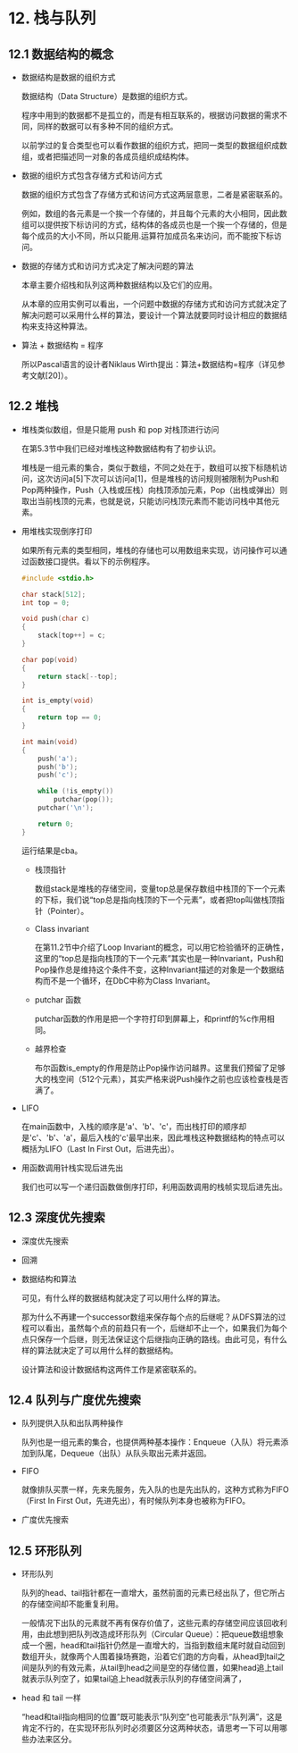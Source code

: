 # 12. 栈与队列

<!-- 12.3 12.4 12.5 no highlight -->

## 12.1 数据结构的概念

- 数据结构是数据的组织方式

  数据结构（Data Structure）是数据的组织方式。

  程序中用到的数据都不是孤立的，而是有相互联系的，根据访问数据的需求不同，同样的数据可以有多种不同的组织方式。

  以前学过的复合类型也可以看作数据的组织方式，把同一类型的数据组织成数组，或者把描述同一对象的各成员组织成结构体。

- 数据的组织方式包含存储方式和访问方式

  数据的组织方式包含了存储方式和访问方式这两层意思，二者是紧密联系的。

  例如，数组的各元素是一个挨一个存储的，并且每个元素的大小相同，因此数组可以提供按下标访问的方式，结构体的各成员也是一个挨一个存储的，但是每个成员的大小不同，所以只能用.运算符加成员名来访问，而不能按下标访问。

- 数据的存储方式和访问方式决定了解决问题的算法

  本章主要介绍栈和队列这两种数据结构以及它们的应用。

  从本章的应用实例可以看出，一个问题中数据的存储方式和访问方式就决定了解决问题可以采用什么样的算法，要设计一个算法就要同时设计相应的数据结构来支持这种算法。

- 算法 + 数据结构 = 程序

  所以Pascal语言的设计者Niklaus Wirth提出：算法+数据结构=程序（详见参考文献[20]）。

## 12.2 堆栈

- 堆栈类似数组，但是只能用 push 和 pop 对栈顶进行访问

  在第5.3节中我们已经对堆栈这种数据结构有了初步认识。

  堆栈是一组元素的集合，类似于数组，不同之处在于，数组可以按下标随机访问，这次访问a[5]下次可以访问a[1]，但是堆栈的访问规则被限制为Push和Pop两种操作，Push（入栈或压栈）向栈顶添加元素，Pop（出栈或弹出）则取出当前栈顶的元素，也就是说，只能访问栈顶元素而不能访问栈中其他元素。

- 用堆栈实现倒序打印

  如果所有元素的类型相同，堆栈的存储也可以用数组来实现，访问操作可以通过函数接口提供。看以下的示例程序。

  ``` c
  #include <stdio.h>

  char stack[512];
  int top = 0;

  void push(char c)
  {
      stack[top++] = c;
  }

  char pop(void)
  {
      return stack[--top];
  }

  int is_empty(void)
  {
      return top == 0;
  }

  int main(void)
  {
      push('a');
      push('b');
      push('c');

      while (!is_empty())
          putchar(pop());
      putchar('\n');

      return 0;
  }
  ```

  运行结果是cba。

  - 栈顶指针

    数组stack是堆栈的存储空间，变量top总是保存数组中栈顶的下一个元素的下标，我们说“top总是指向栈顶的下一个元素”，或者把top叫做栈顶指针（Pointer）。

  - Class invariant

    在第11.2节中介绍了Loop Invariant的概念，可以用它检验循环的正确性，这里的“top总是指向栈顶的下一个元素”其实也是一种Invariant，Push和Pop操作总是维持这个条件不变，这种Invariant描述的对象是一个数据结构而不是一个循环，在DbC中称为Class Invariant。

  - putchar 函数

    putchar函数的作用是把一个字符打印到屏幕上，和printf的%c作用相同。

  - 越界检查

    布尔函数is_empty的作用是防止Pop操作访问越界。这里我们预留了足够大的栈空间（512个元素），其实严格来说Push操作之前也应该检查栈是否满了。

- LIFO

  在main函数中，入栈的顺序是'a'、'b'、'c'，而出栈打印的顺序却是'c'、'b'、'a'，最后入栈的'c'最早出来，因此堆栈这种数据结构的特点可以概括为LIFO（Last In First Out，后进先出）。

- 用函数调用针栈实现后进先出

  我们也可以写一个递归函数做倒序打印，利用函数调用的栈帧实现后进先出。

## 12.3 深度优先搜索

- 深度优先搜索

- 回溯

- 数据结构和算法

  可见，有什么样的数据结构就决定了可以用什么样的算法。

  那为什么不再建一个successor数组来保存每个点的后继呢？从DFS算法的过程可以看出，虽然每个点的前趋只有一个，后继却不止一个，如果我们为每个点只保存一个后继，则无法保证这个后继指向正确的路线。由此可见，有什么样的算法就决定了可以用什么样的数据结构。

  设计算法和设计数据结构这两件工作是紧密联系的。

## 12.4 队列与广度优先搜索

- 队列提供入队和出队两种操作

  队列也是一组元素的集合，也提供两种基本操作：Enqueue（入队）将元素添加到队尾，Dequeue（出队）从队头取出元素并返回。

- FIFO

  就像排队买票一样，先来先服务，先入队的也是先出队的，这种方式称为FIFO（First In First Out，先进先出），有时候队列本身也被称为FIFO。

- 广度优先搜索

## 12.5 环形队列

- 环形队列

  队列的head、tail指针都在一直增大，虽然前面的元素已经出队了，但它所占的存储空间却不能重复利用。

  一般情况下出队的元素就不再有保存价值了，这些元素的存储空间应该回收利用，由此想到把队列改造成环形队列（Circular Queue）：把queue数组想象成一个圈，head和tail指针仍然是一直增大的，当指到数组末尾时就自动回到数组开头，就像两个人围着操场赛跑，沿着它们跑的方向看，从head到tail之间是队列的有效元素，从tail到head之间是空的存储位置，如果head追上tail就表示队列空了，如果tail追上head就表示队列的存储空间满了，

- head 和 tail 一样

  “head和tail指向相同的位置”既可能表示“队列空”也可能表示“队列满”，这是肯定不行的，在实现环形队列时必须要区分这两种状态，请思考一下可以用哪些办法来区分。
